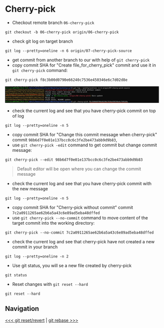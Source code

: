 # Cherry-pick

- Checkout remote branch `06-cherry-pick`

```shell
git checkout -b 06-cherry-pick origin/06-cherry-pick
```

- check git log on target branch

```shell
git log --pretty=oneline -n 6 origin/07-cherry-pick-source
```

- get commit from another branch to our with help of `git cherry-pick`
- copy commit SHA for "Create file_for_cherry_pick" commit and use it in `git cherry-pick` command:

```shell
git cherry-pick f8c3b00d0790e66240c7536e450346e6c7d02d8e
```

![img.png](images/cherry-pick-1.png)

- check the current log and see that you have cherry-pick commit on top of log

```shell
git log --pretty=oneline -n 5
```

- copy commit SHA for "Change this commit message when cherry-pick" commit `98b6d7f0e01e137bcc0c6c3fe2be473abb9d9b83`,
- use `git cherry-pick -edit` command to get commit but change commit message:

```shell
git cherry-pick --edit 98b6d7f0e01e137bcc0c6c3fe2be473abb9d9b83 
```

> Default editor will be open where you can change the commit message

- check the current log and see that you have cherry-pick commit with the new message

```shell
git log --pretty=oneline -n 5
```

- copy commit SHA for "Cherry-pick without commit" commit `7c2a0911265ae62b6a5a43c6e89ad5eba48dffed`
- use `git cherry-pick --no-commit` command to move content of the target commit into the working directory:

```shell
git cherry-pick --no-commit 7c2a0911265ae62b6a5a43c6e89ad5eba48dffed
```

- check the current log and see that cherry-pick have not created a new commit in your branch

```shell
git log --pretty=oneline -n 2
```

- Use git status, you will se a new file created by cherry-pick

```shell
git status
```

- Reset changes with `git reset --hard`

```shell
git reset --hard
```

## Navigation

[<<< git reset/revert](../04_reset_revert/README.md) |
[git rebase >>>](../06_rebase/README.md)


